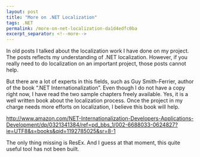 ```yaml
---
layout: post
title: "More on .NET Localization"
tags: .NET
permalink: /more-on-net-localization-da1d4edfc0ba
excerpt_separator: <!--more-->
---
```


In old posts I talked about the localization work I have done on my project. The posts reflects my understanding of .NET localization. However, if you really need to do localization on an important project, those posts cannot help.

But there are a lot of experts in this fields, such as Guy Smith-Ferrier, author of the book “.NET Internationalization”. Even though I do not have a copy right now, I have read the two sample chapters freely available. Yes, it is a well written book about the localization process. Once the project in my charge needs more efforts on localization, I believe this book will help.

http://www.amazon.com/NET-Internationalization-Developers-Applications-Development/dp/0321341384/ref=pd_bbs_1/002-6688033-0624827?ie=UTF8&s=books&qid=1192785025&sr=8-1

The only thing missing is ResEx. And I guess at that moment, this quite useful tool has not been built.
<!--more-->